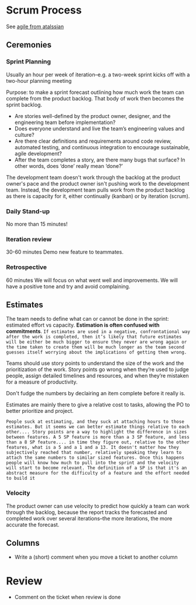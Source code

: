 # Scrum Process

See [agile from atalssian](https://www.atlassian.com/agile/scrum/backlogs)

## Ceremonies

### Sprint Planning

Usually an hour per week of iteration–e.g. a two-week sprint kicks off with a two-hour planning meeting

Purpose: to make a sprint forecast outlining how much work the team can complete from the product backlog. That body of work then becomes the sprint backlog.

- Are stories well-defined by the product owner, designer, and the engineering team before implementation?
- Does everyone understand and live the team’s engineering values and culture?
- Are there clear definitions and requirements around code review, automated testing, and continuous integration to encourage sustainable, agile development?
- After the team completes a story, are there many bugs that surface? In other words, does ‘done’ really mean ‘done?’

The development team doesn't work through the backlog at the product owner's pace and the product owner isn't pushing work to the development team. Instead, the development team pulls work from the product backlog as there is capacity for it, either continually (kanban) or by iteration (scrum).

### Daily Stand-up

No more than 15 minutes!

### Iteration review

30-60 minutes
Demo new feature to teammates.

### Retrospective

60 minutes
We will focus on what went well and improvements. We will have a positive tone and try and avoid complaining.

## Estimates

The team needs to define what can or cannot be done in the sprint: estimated effort vs capacity. **Estimation is often confused with commitments**.
`If estimates are used in a negative, confrontational way after the work is completed, then it’s likely that future estimates will be either be much bigger to ensure they never are wrong again or the time taken to create them will be much longer as the team second guesses itself worrying about the implications of getting them wrong.`

Teams should use story points to understand the size of the work and the prioritization of the work. Story points go wrong when they’re used to judge people, assign detailed timelines and resources, and when they’re mistaken for a measure of productivity.

Don't fudge the numbers by declairing an item complete before it really is.

Estimates are mainly there to give a relative cost to tasks, allowing the PO to better prioritize and project.

`People suck at estimating, and they suck at attaching hours to those estimates. But it seems we can better estimate things relative to each other.... Story points are a way to highlight the difference in sizes between features. A 5 SP feature is more than a 3 SP feature, and less than a 8 SP feature.... in time they figure out, relative to the other features, what is a 5 and a 1 and a 13. It doesn't matter how they subjectively reached that number, relatively speaking they learn to attach the same numbers to similar sized features. Once this happens people will know how much to pull into the sprint and the velocity will start to become relevant. The definition of a SP is that it's an abstract measure for the difficulty of a feature and the effort needed to build it`

### Velocity

The product owner can use velocity to predict how quickly a team can work through the backlog, because the report tracks the forecasted and completed work over several iterations–the more iterations, the more accurate the forecast.

## Columns

- Write a (short) comment when you move a ticket to another column

# Review

- Comment on the ticket when review is done
